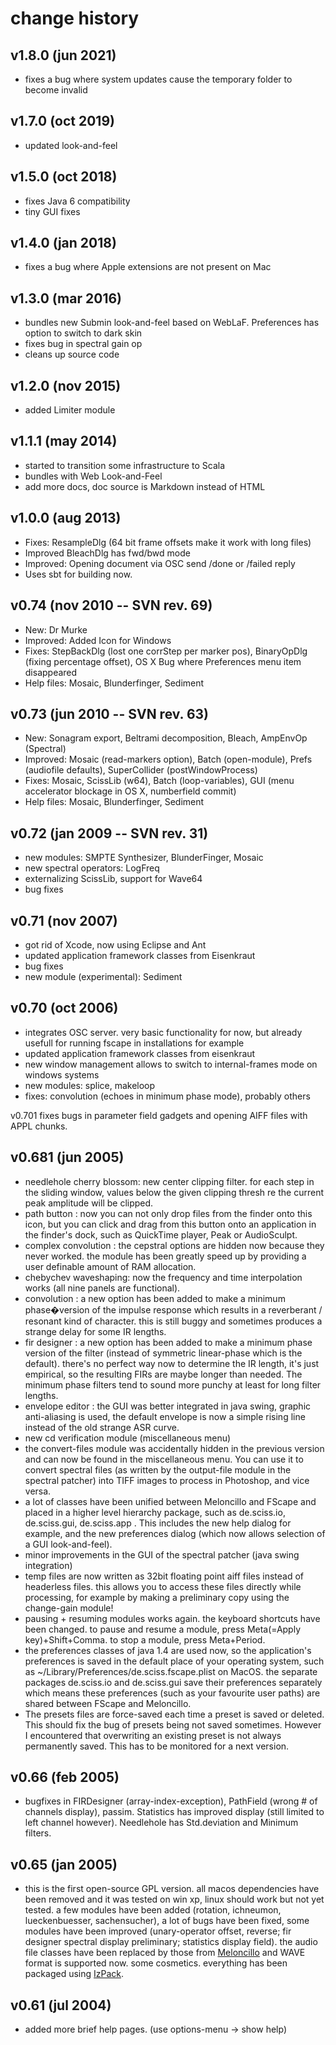# change history

## v1.8.0 (jun 2021)

 - fixes a bug where system updates cause the temporary folder to become invalid

## v1.7.0 (oct 2019)

 - updated look-and-feel

## v1.5.0 (oct 2018)

 - fixes Java 6 compatibility
 - tiny GUI fixes

## v1.4.0 (jan 2018)

 - fixes a bug where Apple extensions are not present on Mac

## v1.3.0 (mar 2016)

 - bundles new Submin look-and-feel based on WebLaF. Preferences has option to switch to dark skin
 - fixes bug in spectral gain op
 - cleans up source code

## v1.2.0 (nov 2015)

 - added Limiter module

## v1.1.1 (may 2014)

 - started to transition some infrastructure to Scala
 - bundles with Web Look-and-Feel
 - add more docs, doc source is Markdown instead of HTML

## v1.0.0 (aug 2013)

 - Fixes: ResampleDlg (64 bit frame offsets make it work with long files)
 - Improved BleachDlg has fwd/bwd mode
 - Improved: Opening document via OSC send /done or /failed reply
 - Uses sbt for building now.

## v0.74 (nov 2010 -- SVN rev. 69)

 - New: Dr Murke
 - Improved: Added Icon for Windows
 - Fixes: StepBackDlg (lost one corrStep per marker pos), BinaryOpDlg (fixing percentage offset), OS X Bug where Preferences menu item disappeared
 - Help files: Mosaic, Blunderfinger, Sediment

## v0.73 (jun 2010 -- SVN rev. 63)

 - New: Sonagram export, Beltrami decomposition, Bleach, AmpEnvOp (Spectral)
 - Improved: Mosaic (read-markers option), Batch (open-module), Prefs (audiofile defaults), SuperCollider (postWindowProcess)
 - Fixes: Mosaic, ScissLib (w64), Batch (loop-variables), GUI (menu accelerator blockage in OS X, numberfield commit)
 - Help files: Mosaic, Blunderfinger, Sediment

## v0.72 (jan 2009 -- SVN rev. 31)

 - new modules: SMPTE Synthesizer, BlunderFinger, Mosaic
 - new spectral operators: LogFreq
 - externalizing ScissLib, support for Wave64
 - bug fixes

## v0.71 (nov 2007)

 - got rid of Xcode, now using Eclipse and Ant
 - updated application framework classes from Eisenkraut
 - bug fixes
 - new module (experimental): Sediment

## v0.70 (oct 2006)

 - integrates OSC server. very basic functionality for now, but already usefull for running fscape in installations for example
 - updated application framework classes from eisenkraut
 - new window management allows to switch to internal-frames mode on windows systems
 - new modules: splice, makeloop
 - fixes: convolution (echoes in minimum phase mode), probably others

v0.701 fixes bugs in parameter field gadgets and opening AIFF files with APPL chunks.

## v0.681 (jun 2005)

 - needlehole cherry blossom: new center clipping filter. for each step in the sliding window, values below the given clipping thresh re the current peak amplitude will be clipped.
 - path button : now you can not only drop files from the finder onto this icon, but you can click and drag from this button onto an application in the finder's dock, such as QuickTime player, Peak or AudioSculpt.
 - complex convolution : the cepstral options are hidden now because they never worked. the module has been greatly speed up by providing a user definable amount of RAM allocation.
 - chebychev waveshaping: now the frequency and time interpolation works (all nine panels are functional).
 - convolution : a new option has been added to make a minimum phase�version of the impulse response which results in a reverberant / resonant kind of character. this is still buggy and sometimes produces a strange delay for some IR lengths.
 - fir designer : a new option has been added to make a minimum phase version of the filter (instead of symmetric linear-phase which is the default). there's no perfect way now to determine the IR length, it's just empirical, so the resulting FIRs are maybe longer than needed. The minimum phase filters tend to sound more punchy at least for long filter lengths.
 - envelope editor : the GUI was better integrated in java swing, graphic anti-aliasing is used, the default envelope is now a simple rising line instead of the old strange ASR curve.
 - new cd verification module (miscellaneous menu)
 - the convert-files module was accidentally hidden in the previous version and can now be found in the miscellaneous menu. You can use it to convert spectral files (as written by the output-file module in the spectral patcher) into TIFF images to process in Photoshop, and vice versa.
 - a lot of classes have been unified between Meloncillo and FScape and placed in a higher level hierarchy package, such as de.sciss.io, de.sciss.gui, de.sciss.app . This includes the new help dialog for example, and the new preferences dialog (which now allows selection of a GUI look-and-feel).
 - minor improvements in the GUI of the spectral patcher (java swing integration)
 - temp files are now written as 32bit floating point aiff files instead of headerless files. this allows you to access these files directly while processing, for example by making a preliminary copy using the change-gain module!
 - pausing + resuming modules works again. the keyboard shortcuts have been changed. to pause and resume a module, press Meta(=Apply key)+Shift+Comma. to stop a module, press Meta+Period.
 - the preferences classes of java 1.4 are used now, so the application's preferences is saved in the default place of your operating system, such as ~/Library/Preferences/de.sciss.fscape.plist on MacOS. the separate packages de.sciss.io and de.sciss.gui save their preferences separately which means these preferences (such as your favourite user paths) are shared between FScape and Meloncillo.
 - The presets files are force-saved each time a preset is saved or deleted. This should fix the bug of presets being not saved sometimes. However I encountered that overwriting an existing preset is not always permanently saved. This has to be monitored for a next version.

## v0.66 (feb 2005)

 - bugfixes in FIRDesigner (array-index-exception), PathField (wrong # of channels display), passim. Statistics has improved display (still limited to left channel however). Needlehole has Std.deviation and Minimum filters.

## v0.65 (jan 2005)

 - this is the first open-source GPL version. all macos dependencies have been removed and it was tested on win xp, linux should work but not yet tested. a few modules have been added (rotation, ichneumon, lueckenbuesser, sachensucher), a lot of bugs have been fixed, some modules have been improved (unary-operator offset, reverse; fir designer spectral display preliminary; statistics display field). the audio file classes have been replaced by those from <a href="http://www.sciss.de/meloncillo">Meloncillo</a> and WAVE format is supported now. some cosmetics. everything has been packaged using <A HREF="http://www.izforge.com/izpack/">IzPack</A>.

## v0.61 (jul 2004)

 - added more brief help pages. (use options-menu -&gt; show help)
